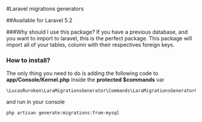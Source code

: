 #Laravel migrations generators

##Available for Laravel 5.2

###Why should I use this package?
If you have a previous database, and you want to import to laravel, this is the perfect package.
This package will import all of your tables, column with their respectives foreign keys.

### How to install?
The only thing you need to do is adding the following code to **app/Console/Kernel.php** inside
the **protected $commands** var
```
\LucasRuroken\LaraMigrationsGenerator\Commands\LaraMigrationsGeneratorCommand::class,
```

and run in your console
```
php artisan generate:migrations:from-mysql
```